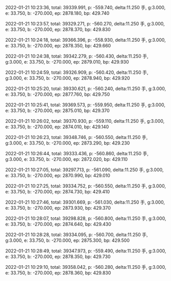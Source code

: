 2022-01-21 10:23:36, total: 39339.991, p: -559.740, delta:11.250 手, g:3.000, e: 33.750, b: -270.000, ep: 2878.180, bp: 429.740

2022-01-21 10:23:57, total: 39329.271, p: -560.270, delta:11.250 手, g:3.000, e: 33.750, b: -270.000, ep: 2878.370, bp: 429.830

2022-01-21 10:24:18, total: 39366.396, p: -558.930, delta:11.250 手, g:3.000, e: 33.750, b: -270.000, ep: 2878.350, bp: 429.660

2022-01-21 10:24:38, total: 39342.279, p: -560.430, delta:11.250 手, g:3.000, e: 33.750, b: -270.000, ep: 2879.010, bp: 429.930

2022-01-21 10:24:59, total: 39326.909, p: -560.420, delta:11.250 手, g:3.000, e: 33.750, b: -270.000, ep: 2878.940, bp: 429.920

2022-01-21 10:25:20, total: 39330.621, p: -560.240, delta:11.250 手, g:3.000, e: 33.750, b: -270.000, ep: 2877.760, bp: 429.750

2022-01-21 10:25:41, total: 39369.573, p: -559.950, delta:11.250 手, g:3.000, e: 33.750, b: -270.000, ep: 2875.010, bp: 429.370

2022-01-21 10:26:02, total: 39370.930, p: -559.110, delta:11.250 手, g:3.000, e: 33.750, b: -270.000, ep: 2874.010, bp: 429.140

2022-01-21 10:26:23, total: 39348.746, p: -560.550, delta:11.250 手, g:3.000, e: 33.750, b: -270.000, ep: 2873.290, bp: 429.230

2022-01-21 10:26:44, total: 39333.436, p: -560.860, delta:11.250 手, g:3.000, e: 33.750, b: -270.000, ep: 2872.020, bp: 429.110

2022-01-21 10:27:05, total: 39297.713, p: -561.090, delta:11.250 手, g:3.000, e: 33.750, b: -270.000, ep: 2870.990, bp: 429.010

2022-01-21 10:27:25, total: 39334.752, p: -560.550, delta:11.250 手, g:3.000, e: 33.750, b: -270.000, ep: 2874.730, bp: 429.410

2022-01-21 10:27:46, total: 39301.669, p: -561.030, delta:11.250 手, g:3.000, e: 33.750, b: -270.000, ep: 2873.930, bp: 429.370

2022-01-21 10:28:07, total: 39298.828, p: -560.800, delta:11.250 手, g:3.000, e: 33.750, b: -270.000, ep: 2874.640, bp: 429.430

2022-01-21 10:28:28, total: 39334.095, p: -560.700, delta:11.250 手, g:3.000, e: 33.750, b: -270.000, ep: 2875.300, bp: 429.500

2022-01-21 10:28:49, total: 39347.973, p: -559.490, delta:11.250 手, g:3.000, e: 33.750, b: -270.000, ep: 2878.350, bp: 429.730

2022-01-21 10:29:10, total: 39358.042, p: -560.280, delta:11.250 手, g:3.000, e: 33.750, b: -270.000, ep: 2878.360, bp: 429.830